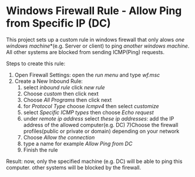# Windows Firewall Rule - Allow Ping from Specific IP (DC)
This project sets up a custom rule in windows firewall that only alows *one windows machine**(e.g. Server or client) to ping *another windows machine*. All other systems are blocked from sending ICMP(Ping) requests.

Steps to create this rule:
1) Open Firewall Settings: open the *run menu* and type *wf.msc*
2) Create a  New Inbound Rule:
   1) select *inbound rule* click *new rule*
   2) Choose *custom* then click next
   3) Choose *All Programs* then click next
   4) for *Protocol Type* choose *Icmpv4* then select *customize* 
   5) select *Specific ICMP types* then choose *Echo request*
   6) under *remote ip address* select *these ip addresses*: add the IP address of the allowed computer(e.g. DC) 
   7)Choose the firewall profiles(public or private or domain) depending on your network
   8) Choose *Allow the connection*
   9) type a name for example *Allow Ping from DC*
   10) Finish the rule

Result: now, only the specified machine (e.g. DC) will be able to ping this computer. other systems will be blocked by the firewall.
